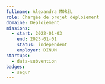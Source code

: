 ```yaml
---
fullname: Alexandra MOREL
role: Chargée de projet déploiement
domaine: Déploiement
missions:
  - start: 2022-01-03
    end: 2025-01-01
    status: independent
    employer: DINUM
startups:
  - data-subvention
badges:
  - segur
---
```


